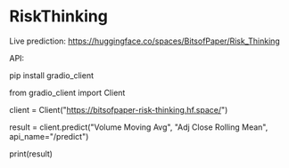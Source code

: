# RiskThinking

Live prediction:
https://huggingface.co/spaces/BitsofPaper/Risk_Thinking


API:

pip install gradio_client

from gradio_client import Client

client = Client("https://bitsofpaper-risk-thinking.hf.space/")

result = client.predict("Volume Moving Avg", "Adj Close Rolling Mean", api_name="/predict")

print(result)


<script
	type="module"
	src="https://gradio.s3-us-west-2.amazonaws.com/3.32.0/gradio.js"
></script>

<gradio-app src="https://bitsofpaper-risk-thinking.hf.space"></gradio-app>
